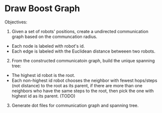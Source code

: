 Draw Boost Graph
============

Objectives:

1) Given a set of robots' positions, create a undirected communication graph based on the communcation radius.

 - Each node is labeled with robot's id.
 - Each edge is labeled with the Euclidean distance betweeen two robots.

2) From the constructed communicatoin graph, build the unique spanning tree:

 - The highest id robot is the root.
 - Each non-highest id robot chooses the neighbor with fewest hops/steps (not distance) to the root as its parent,
   if there are more than one neighbors who have the same steps to the root, then pick the one with highest id as its parent.
    (TODO)

3) Generate dot files for communication graph and spanning tree.